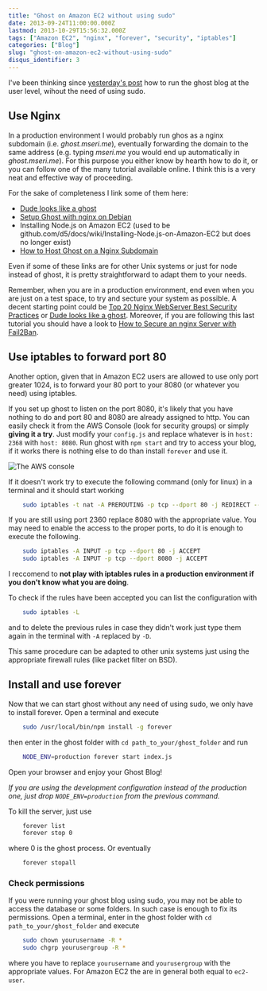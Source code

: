 ```yaml
---
title: "Ghost on Amazon EC2 without using sudo"
date: 2013-09-24T11:00:00.000Z
lastmod: 2013-10-29T15:56:32.000Z
tags: ["Amazon EC2", "nginx", "forever", "security", "iptables"]
categories: ["Blog"]
slug: "ghost-on-amazon-ec2-without-using-sudo"
disqus_identifier: 3
---
```


I've been thinking since [yesterday's post](https://www.mseri.me/ghost-up-and-running-on-amazon-ec2/) how to run the ghost blog at the user level, wihout the need of using sudo.

## Use Nginx

In a production environment I would probably run ghos as a nginx subdomain (i.e. _ghost.mseri.me_), eventually forwarding the domain to the same address (e.g. typing _mseri.me_ you would end up automatically in _ghost.mseri.me_). For this purpose you either know by hearth how to do it, or you can follow one of the many tutorial available online. I think this is a very neat and effective way of proceeding.

For the sake of completeness I link some of them here: 

- [Dude looks like a ghost](https://blog.igbuend.com/dude-looks-like-a-ghost/)
- [Setup Ghost with nginx on Debian](https://web.archive.org/web/20131021214247/https://nls.io/setup-ghost-with-nginx-on-debian/) 
- Installing Node.js on Amazon EC2 (used to be github.com/d5/docs/wiki/Installing-Node.js-on-Amazon-EC2 but does no longer exist) 
- [How to Host Ghost on a Nginx Subdomain](https://www.howtoinstallghost.com/how-to-host-ghost-on-a-nginx-subdomain/) 

Even if some of these links are for other Unix systems or just for node instead of ghost, it is pretty straightforward to adapt them to your needs.

Remember, when you are in a production environment, end even when you are just on a test space, to try and secture your system as possible. A decent starting point could be [Top 20 Nginx WebServer Best Security Practices](https://www.cyberciti.biz/tips/linux-unix-bsd-nginx-webserver-security.html) or [Dude looks like a ghost](https://blog.igbuend.com/dude-looks-like-a-ghost/). Moreover, if you are following this last tutorial you should have a look to [How to Secure an nginx Server with Fail2Ban](https://snippets.aktagon.com/snippets/554-how-to-secure-an-nginx-server-with-fail2ban).

## Use iptables to forward port 80

Another option, given that in Amazon EC2 users are allowed to use only port greater 1024, is to forward your 80 port to your 8080 (or whatever you need) using iptables.

If you set up ghost to listen on the port 8080, it's likely that you have nothing to do and port 80 and 8080 are already assigned to http. You can easily check it from the AWS Console (look for security groups) or simply **giving it a try**. Just modify your `config.js` and replace whatever is in `host: 2368` with `host: 8080`. Run ghost with `npm start` and try to access your blog, if it works there is nothing else to do than install `forever` and use it.

![The AWS console](/images/03-screenshot.png)

If it doesn't work try to execute the following command (only for linux) in a terminal and it should start working
    
```sh
    sudo iptables -t nat -A PREROUTING -p tcp --dport 80 -j REDIRECT --to-port 8080
```
If you are still using port 2360 replace 8080 with the appropriate value. You may need to enable the access to the proper ports, to do it is enough to execute the following. 

```sh
    sudo iptables -A INPUT -p tcp --dport 80 -j ACCEPT
    sudo iptables -A INPUT -p tcp --dport 8080 -j ACCEPT
```
I reccomend to **not play with iptables rules in a production environment if you don't know what you are doing**.

To check if the rules have been accepted you can list the configuration with 

```sh
    sudo iptables -L
```
and to delete the previous rules in case they didn't work just type them again in the terminal with `-A` replaced by `-D`.

This same procedure can be adapted to other unix systems just using the appropriate firewall rules (like packet filter on BSD).

## Install and use forever

Now that we can start ghost without any need of using sudo, we only have to install forever. Open a terminal and execute

```sh
    sudo /usr/local/bin/npm install -g forever
```
then enter in the ghost folder with `cd path_to_your/ghost_folder` and run
    
```sh
    NODE_ENV=production forever start index.js
```
Open your browser and enjoy your Ghost Blog!

_If you are using the development configuration instead of the production one, just drop `NODE_ENV=production` from the previous command._

To kill the server, just use
    
```sh
    forever list
    forever stop 0
```
where 0 is the ghost process. Or eventually

```sh
    forever stopall
```
### Check permissions

If you were running your ghost blog using sudo, you may not be able to access the database or some folders. In such case is enough to fix its permissions. Open a terminal, enter in the ghost folder with `cd path_to_your/ghost_folder` and execute

```sh
    sudo chown yourusername -R *
    sudo chgrp yourusergroup -R *
```
where you have to replace `yourusername` and `yourusergroup` with the appropriate values. For Amazon EC2 the are in general both equal to `ec2-user`. 
